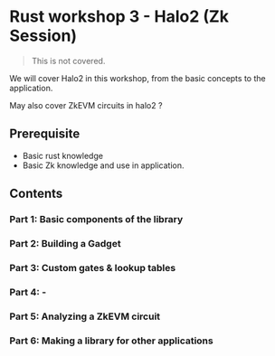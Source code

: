 # Rust workshop 3 - Halo2 (Zk Session)

> This is not covered.

We will cover Halo2 in this workshop, from the basic concepts to the application.

May also cover ZkEVM circuits in halo2 ? 

## Prerequisite

- Basic rust knowledge
- Basic Zk knowledge and use in application.

## Contents

### Part 1: Basic components of the library


### Part 2: Building a Gadget


### Part 3: Custom gates & lookup tables


### Part 4: -

### Part 5: Analyzing a ZkEVM circuit

### Part 6: Making a library for other applications
